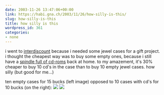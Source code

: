 ```yaml
---
date: 2003-11-26 13:47:06+00:00
link: https://habi.gna.ch/2003/11/26/how-silly-is-this/
slug: how-silly-is-this
title: how silly is this
wordpress_id: 361
categories:
- none
---
```


i went to [interdiscount](http://www.interdiscount.ch/) because i needed some jewel cases for a gift project.
i thought the cheapest way was to buy some empty ones, because i still have a [spindle full of cd-roms](http://www.arp.com/scripts/wgate/ww20/~flNlc3Npb249UDAxOmN4c3NwaWc0OjAwMDEuMDExZS5kZjdmMzc1NiZ+aHR0cF9jb250ZW50X2NoYXJzZXQ9aXNvLTg4NTktMSZ+U3RhdGU9NTg3Mi4wMDkuMDguMDc=?selected_area=0000000815&selected_item=0000000088&~okcode=ITEM&shop=1&~selhie1=6&~ss=&~pp=&~tn=&~tv=) back at home.
to my amazement, it's 30% cheaper to buy 10 cd's in the case than to buy 10 empty jewel cases.
how silly (but good for me...)

ten empty cases for 15 bucks (left image) opposed to 10 cases with cd's for 10 bucks (on the right):
[![](https://habi.gna.ch/blog/images/cdleerhuellen-tm.jpg)](https://habi.gna.ch/blog/images/cdleerhuellen.jpg) [![](https://habi.gna.ch/blog/images/cdmithuellen-tm.jpg)](https://habi.gna.ch/blog/images/cdmithuellen.jpg)
